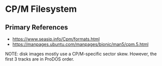 ﻿# CP/M Filesystem #

## Primary References ##

- https://www.seasip.info/Cpm/formats.html
- https://manpages.ubuntu.com/manpages/bionic/man5/cpm.5.html

NOTE: disk images mostly use a CP/M-specific sector skew.  However, the first 3 tracks are in
ProDOS order.
